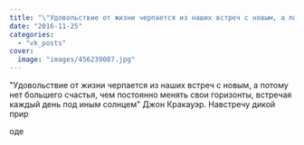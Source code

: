```yaml
---
title: "\"Удовольствие от жизни черпается из наших встреч с новым, а потому нет большего счастья, чем постоян..."
date: "2016-11-25"
categories: 
  - "vk_posts"
cover:
  image: "images/456239087.jpg"
---
```


"Удовольствие от жизни черпается из наших встреч с новым, а потому нет большего счастья, чем постоянно менять свои горизонты, встречая каждый день под иным солнцем" Джон Кракауэр. Навстречу дикой прир

<!--more--> оде
